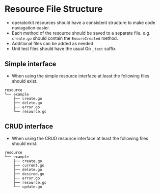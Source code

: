 # Resource File Structure

- operatorkit resources should have a consistent structure to make code
naviagation easier.
- Each method of the resource should be saved to a separate file.
e.g. `create.go` should contain the `EnsureCreated` method.
- Additional files can be added as needed.
- Unit test files should have the usual Go `_test` suffix.

## Simple interface

- When using the simple resource interface at least the following files should
exist.

```
resource
└── example
    ├── create.go
    ├── delete.go
    ├── error.go
    └── resource.go
```

## CRUD interface

- When using the CRUD resource interface at least the following files should
exist.

```
resource
└── example
    ├── create.go
    ├── current.go
    ├── delete.go
    ├── desired.go
    ├── error.go
    ├── resource.go
    └── update.go
```
